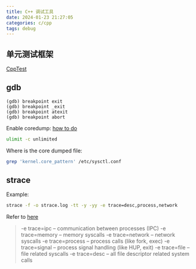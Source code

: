 ```yaml
---
title: C++ 调试工具
date: 2024-01-23 21:27:05
categories: c/cpp
tags: debug
---
```


## 单元测试框架

[CppTest](https://cpptest.sourceforge.io/tutorial.html)

## gdb

```gdb
(gdb) breakpoint exit
(gdb) breakpoint _exit
(gdb) breakpoint atexit
(gdb) breakpoint abort
```


Enable coredump: [how to do](https://medium.com/@sourabhedake/core-dumps-how-to-enable-them-73856a437711)

```bash
ulimit -c unlimited
```

Where is the core dumped file:

```bash
grep 'kernel.core_pattern' /etc/sysctl.conf
```

## strace

Example:

```bash
strace -f -o strace.log -tt -y -yy -e trace=desc,process,network
```

Refer to [here](https://gist.github.com/graste/929bb122c353bdd90c20)

> -e trace=ipc – communication between processes (IPC)
> -e trace=memory – memory syscalls
> -e trace=network – network syscalls
> -e trace=process – process calls (like fork, exec)
> -e trace=signal – process signal handling (like HUP, exit)
> -e trace=file – file related syscalls
> -e trace=desc – all file descriptor related system calls

